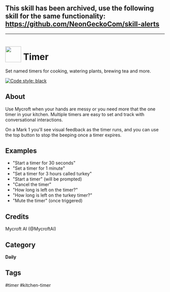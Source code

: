 
## This skill has been archived, use the following skill for the same functionality: https://github.com/NeonGeckoCom/skill-alerts

----------------------------------------------------------------------------------
# <img src='https://raw.githack.com/FortAwesome/Font-Awesome/master/svgs/solid/stopwatch.svg' card_color='#40DBB0' width='50' height='50' style='vertical-align:bottom'/> Timer
Set named timers for cooking, watering plants, brewing tea and more. 

[![Code style: black](https://img.shields.io/badge/code%20style-black-000000.svg)](https://github.com/psf/black)

## About 
Use Mycroft when your hands are messy or you need more that the one timer in your kitchen.  Multiple timers are easy to set and track with conversational interactions.

On a Mark 1 you'll see visual feedback as the timer runs, and you can use
the top button to stop the beeping once a timer expires.

## Examples 
* "Start a timer for 30 seconds"
* "Set a timer for 1 minute"
* "Set a timer for 3 hours called turkey"
* "Start a timer" (will be prompted)
* "Cancel the timer"
* "How long is left on the timer?"
* "How long is left on the turkey timer?"
* "Mute the timer" (once triggered)

## Credits 
Mycroft AI (@MycroftAI)

## Category
**Daily**

## Tags
#timer
#kitchen-timer
